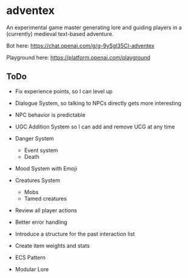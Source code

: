 # adventex
An experimental game master generating lore and guiding players in a (currently) medieval text-based adventure.

Bot here: https://chat.openai.com/g/g-9ySgl35CI-adventex

Playground here: https://platform.openai.com/playground

## ToDo
* Fix experience points, so I can level up
* Dialogue System, so talking to NPCs directly gets more interesting
* NPC behavior is predictable
* UGC Addition System so I can add and remove UCG at any time
* Danger System
  * Event system
  * Death
* Mood System with Emoji
* Creatures System
  * Mobs
  * Tamed creatures
* Review all player actions


* Better error handling
* Introduce a structure for the past interaction list
* Create item weights and stats
* ECS Pattern
* Modular Lore
